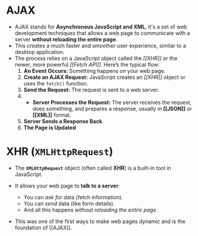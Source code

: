# AJAX
- AJAX stands for **Asynchronous JavaScript and XML**, it's a set of web development techniques that allows a web page to communicate with a server **without reloading the entire page**.
- This creates a much faster and smoother user experience, similar to a desktop application.
- The process relies on a JavaScript object called the *[[XHR]]* or the newer, more powerful *[[Fetch API]]*. Here’s the typical flow:
	1)  **An Event Occurs:** Something happens on your web page.
	2) **Create an AJAX Request:** JavaScript creates an *[[XHR]]* object or uses the `fetch()` function.
	3) **Send the Request:** The request is sent to a web server.
	4) - **Server Processes the Request:** The server receives the request, does something, and prepares a response, usually in **[[JSON]]** or **[[XML]]** format.
	5) **Server Sends a Response Back**.
	6) **The Page is Updated**
# XHR (`XMLHttpRequest`)
- The **`XMLHttpRequest`** object (often called **XHR**) is a built-in tool in JavaScript.

- It allows your web page to **talk to a server**:
	- You can *ask for* data (fetch information).
	- You can *send* data (like form details).
	- And all this happens *without reloading the entire page*.
- This was one of the first ways to make web pages dynamic and is the foundation of [[AJAX]].